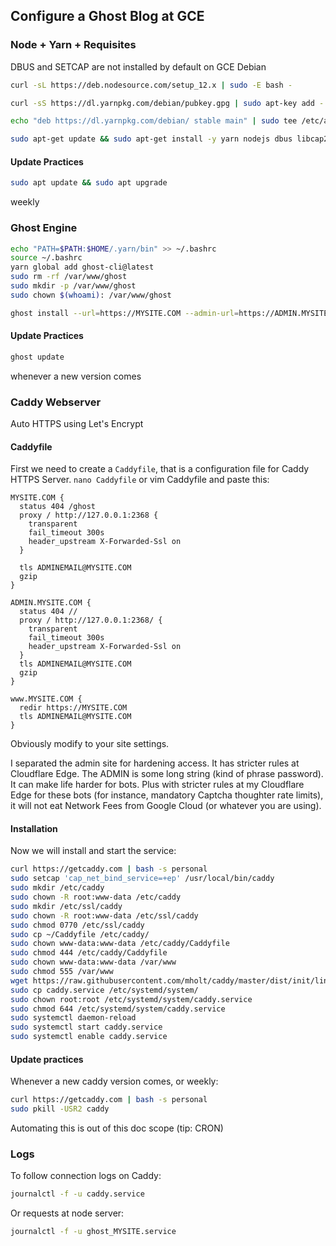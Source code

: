 ## Configure a Ghost Blog at GCE

### Node + Yarn + Requisites

DBUS and SETCAP are not installed by default on GCE Debian

```sh
curl -sL https://deb.nodesource.com/setup_12.x | sudo -E bash -

curl -sS https://dl.yarnpkg.com/debian/pubkey.gpg | sudo apt-key add -

echo "deb https://dl.yarnpkg.com/debian/ stable main" | sudo tee /etc/apt/sources.list.d/yarn.list

sudo apt-get update && sudo apt-get install -y yarn nodejs dbus libcap2-bin wget
```

#### Update Practices

```sh
sudo apt update && sudo apt upgrade
```
weekly


### Ghost Engine

```sh
echo "PATH=$PATH:$HOME/.yarn/bin" >> ~/.bashrc
source ~/.bashrc
yarn global add ghost-cli@latest
sudo rm -rf /var/www/ghost
sudo mkdir -p /var/www/ghost
sudo chown $(whoami): /var/www/ghost

ghost install --url=https://MYSITE.COM --admin-url=https://ADMIN.MYSITE.COM --db=sqlite3 --mail=SMTP --mailservice=Mailgun --mailuser=postmaster@MYSITE.COM --mailpass=MAILGUN_SMTP_PW --no-stack --no-setup-ssl --no-prompt -d /var/www/ghost
```

#### Update Practices

```sh
ghost update
```
whenever a new version comes

### Caddy Webserver

Auto HTTPS using Let's Encrypt

#### Caddyfile

First we need to create a `Caddyfile`, that is a configuration file for Caddy HTTPS Server. `nano Caddyfile` or vim Caddyfile and paste this:

```
MYSITE.COM {
  status 404 /ghost
  proxy / http://127.0.0.1:2368 {
    transparent
    fail_timeout 300s
    header_upstream X-Forwarded-Ssl on
  }

  tls ADMINEMAIL@MYSITE.COM
  gzip
}

ADMIN.MYSITE.COM {
  status 404 //
  proxy / http://127.0.0.1:2368/ {
    transparent
    fail_timeout 300s
    header_upstream X-Forwarded-Ssl on
  }
  tls ADMINEMAIL@MYSITE.COM
  gzip
}

www.MYSITE.COM {
  redir https://MYSITE.COM
  tls ADMINEMAIL@MYSITE.COM
}
```

Obviously modify to your site settings.

I separated the admin site for hardening access. It has stricter rules at Cloudflare Edge. The ADMIN is some long string (kind of phrase password). It can make life harder for bots. Plus with stricter rules at my Cloudflare Edge for these bots (for instance, mandatory Captcha thoughter rate limits), it will not eat Network Fees from Google Cloud (or whatever you are using).

#### Installation

Now we will install and start the service:

```sh
curl https://getcaddy.com | bash -s personal
sudo setcap 'cap_net_bind_service=+ep' /usr/local/bin/caddy
sudo mkdir /etc/caddy
sudo chown -R root:www-data /etc/caddy
sudo mkdir /etc/ssl/caddy
sudo chown -R root:www-data /etc/ssl/caddy
sudo chmod 0770 /etc/ssl/caddy
sudo cp ~/Caddyfile /etc/caddy/
sudo chown www-data:www-data /etc/caddy/Caddyfile
sudo chmod 444 /etc/caddy/Caddyfile
sudo chown www-data:www-data /var/www
sudo chmod 555 /var/www
wget https://raw.githubusercontent.com/mholt/caddy/master/dist/init/linux-systemd/caddy.service
sudo cp caddy.service /etc/systemd/system/
sudo chown root:root /etc/systemd/system/caddy.service
sudo chmod 644 /etc/systemd/system/caddy.service
sudo systemctl daemon-reload
sudo systemctl start caddy.service
sudo systemctl enable caddy.service
```

#### Update practices

Whenever a new caddy version comes, or weekly:

```sh
curl https://getcaddy.com | bash -s personal
sudo pkill -USR2 caddy
```
Automating this is out of this doc scope (tip: CRON)

### Logs

To follow connection logs on Caddy:

```sh
journalctl -f -u caddy.service
```

Or requests at node server:

```sh
journalctl -f -u ghost_MYSITE.service
```